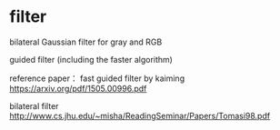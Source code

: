 # filter
bilateral Gaussian filter for gray and RGB

guided filter (including the faster algorithm)

reference paper：
fast guided filter by kaiming https://arxiv.org/pdf/1505.00996.pdf

bilateral filter http://www.cs.jhu.edu/~misha/ReadingSeminar/Papers/Tomasi98.pdf

